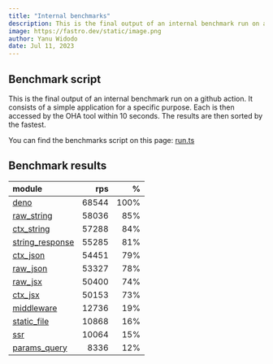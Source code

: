 ```yaml
---
title: "Internal benchmarks"
description: This is the final output of an internal benchmark run on a github action
image: https://fastro.dev/static/image.png
author: Yanu Widodo
date: Jul 11, 2023
---
```


## Benchmark script

This is the final output of an internal benchmark run on a github action. It consists of a simple application for a specific purpose. Each is then accessed by the OHA tool within 10 seconds. The results are then sorted by the fastest.

You can find the benchmarks script on this page: [run.ts](https://github.com/fastrodev/fastro/blob/main/bench/run.ts)

## Benchmark results


| module                                                                                       |   rps |    % |
| :------------------------------------------------------------------------------------------- | ----: | ---: |
| [deno](https://github.com/fastrodev/fastro/blob/main/examples/deno.ts)                       | 68544 | 100% |
| [raw_string](https://github.com/fastrodev/fastro/blob/main/examples/raw_string.ts)           | 58036 |  85% |
| [ctx_string](https://github.com/fastrodev/fastro/blob/main/examples/ctx_string.ts)           | 57288 |  84% |
| [string_response](https://github.com/fastrodev/fastro/blob/main/examples/string_response.ts) | 55285 |  81% |
| [ctx_json](https://github.com/fastrodev/fastro/blob/main/examples/ctx_json.ts)               | 54451 |  79% |
| [raw_json](https://github.com/fastrodev/fastro/blob/main/examples/raw_json.ts)               | 53327 |  78% |
| [raw_jsx](https://github.com/fastrodev/fastro/blob/main/examples/raw_jsx.tsx)                | 50400 |  74% |
| [ctx_jsx](https://github.com/fastrodev/fastro/blob/main/examples/ctx_jsx.tsx)                | 50153 |  73% |
| [middleware](https://github.com/fastrodev/fastro/blob/main/examples/middleware.ts)           | 12736 |  19% |
| [static_file](https://github.com/fastrodev/fastro/blob/main/examples/static_file.ts)         | 10868 |  16% |
| [ssr](https://github.com/fastrodev/fastro/blob/main/examples/ssr.ts)                         | 10064 |  15% |
| [params_query](https://github.com/fastrodev/fastro/blob/main/examples/params_query.ts)       |  8336 |  12% |